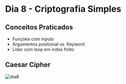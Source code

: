 # Dia 8 - Criptografia Simples
## Conceitos Praticados


- Funções com inputs
- Argumentos positional vs. Keyword
- Lidar com loop em index finito


## Caesar Cipher
![dia8](https://github.com/terramotta/100-days-python-bootcamp/assets/53800269/c9f03094-84b2-4d4a-b8c3-2741bdad28b2)


